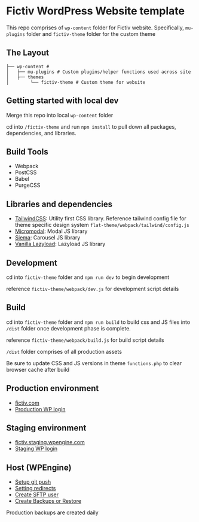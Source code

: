 # Fictiv WordPress Website template
This repo comprises of `wp-content` folder for Fictiv website. Specifically, `mu-plugins` folder and `fictiv-theme` folder for the custom theme

## The Layout

```
├── wp-content #
│   ├── mu-plugins # Custom plugins/helper functions used across site
│   ├── themes
│        └── fictiv-theme # Custom theme for website
```

## Getting started with local dev

Merge this repo into local `wp-content` folder

cd into `/fictiv-theme` and run `npm install` to pull down all packages, dependencies, and libraries.


## Build Tools

* Webpack
* PostCSS
* Babel
* PurgeCSS


## Libraries and dependencies

* [TailwindCSS](https://tailwindcss.com/): Utility first CSS library. Reference tailwind config file for theme specific design system `flat-theme/webpack/tailwind/config.js`
* [Micromodal](https://micromodal.now.sh/): Modal JS library
* [Siema](https://pawelgrzybek.github.io/siema/): Carousel JS library
* [Vanilla Lazyload](https://github.com/verlok/vanilla-lazyload): Lazyload JS library

## Development

cd into `fictiv-theme` folder and `npm run dev` to begin development

reference `fictiv-theme/webpack/dev.js` for development script details


## Build

cd into `fictiv-theme` folder and `npm run build` to build css and JS files into `/dist` folder once development phase is complete. 

reference `fictiv-theme/webpack/build.js` for build script details

`/dist` folder comprises of all production assets

Be sure to update CSS and JS versions in theme `functions.php` to clear browser cache after build


## Production environment

* [fictiv.com](https://www.fictiv.com/)
* [Production WP login](https://www.fictiv.com/wp-admin/)


## Staging environment

* [fictiv.staging.wpengine.com](https://fictiv.staging.wpengine.com/)
* [Staging WP login](https://fictiv.staging.wpengine.com/wp-admin/)


## Host (WPEngine)

* [Setup git push](https://wpengine.com/support/set-git-push-user-portal/)
* [Setting redirects](https://wpengine.com/support/redirect/)
* [Create SFTP user](https://my.wpengine.com/installs/fictiv/sftp_users)
* [Create Backups or Restore](https://my.wpengine.com/installs/fictiv/sftp_users)

Production backups are created daily